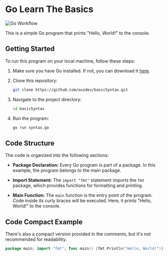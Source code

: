# Go Learn The Basics
![Go Workflow](https://github.com/ouzdev/go-learn-the-basics/workflows/Go/badge.svg)


This is a simple Go program that prints "Hello, World!" to the console.

## Getting Started

To run this program on your local machine, follow these steps:

1. Make sure you have Go installed. If not, you can download it [here](https://golang.org/dl/).

2. Clone this repository:

    ```bash
    git clone https://github.com/ouzdev/basicSyntax.git
    ```

3. Navigate to the project directory:

    ```bash
    cd basicSyntax
    ```

4. Run the program:

    ```bash
    go run syntax.go
    ```

## Code Structure

The code is organized into the following sections:

- **Package Declaration:** Every Go program is part of a package. In this example, the program belongs to the main package.

- **Import Statement:** The `import "fmt"` statement imports the `fmt` package, which provides functions for formatting and printing.

- **Main Function:** The `main` function is the entry point of the program. Code inside its curly braces will be executed. Here, it prints "Hello, World!" to the console.

## Code Compact Example

There's also a compact version provided in the comments, but it's not recommended for readability.

```go
package main; import "fmt"; func main() {fmt.Println("Hello, World!")}
```